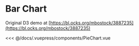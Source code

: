 # Bar Chart

Original D3 demo at [https://bl.ocks.org/mbostock/3887235](https://bl.ocks.org/mbostock/3887235)

<pie-chart/>

<<< @/docs/.vuepress/components/PieChart.vue
